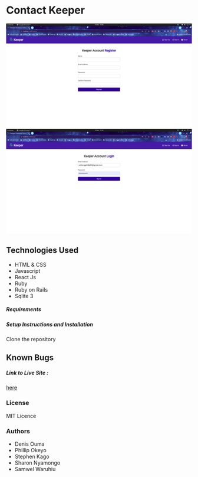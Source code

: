 # Contact Keeper
![screenshot](/client/src/images/Signup.png)
![screenshot](/client/src/images/Login.png)
## Technologies Used
- HTML & CSS 
- Javascript
- React Js
- Ruby
- Ruby on Rails
- Sqlite 3

##### Requirements

##### Setup Instructions and Installation
Clone the repository

## Known Bugs

##### Link to Live Site : 
[here]()
### License
MIT Licence
### Authors
- Denis Ouma
- Phillip Okeyo
- Stephen Kago
- Sharon Nyamongo
- Samwel Waruhiu